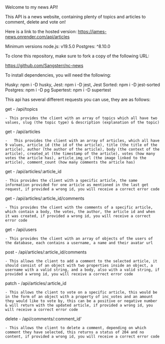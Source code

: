 Welcome to my news API!

This API is a news website, containing plenty of topics and articles to comment, delete and vote on! 

Here is a link to the hosted version: https://james-news.onrender.com/api/articles

Minimum versions
node.js:  v19.5.0
Postgres: ^8.10.0

To clone this repository, make sure to fork a copy of the following URL:

https://github.com/Sangsterr/nc-news


To install dependencies, you will need the following:

Husky: npm i -D husky,
Jest: npm i -D jest,
Jest Sorted: npm i -D jest-sorted
Postgres: npm i -D pg
Supertest: npm i -D supertest


This api has several different requests you can use, they are as follows:

get - /api/topics

    - This provides the client with an array of topics which all have two values, slug (the topic type) & description (explanation of the topic)

get - /api/articles

    -   This provides the client with an array of articles, which all have 9 values, article_id (the id of the article), title (the title of the article), author (the author of the article), body (the context of the article), created_at (the timestamp of the article), votes (how many votes the article has), article_img_url (the image linked to the article), comment_count (how many comments the article has)

get - /api/articles/:article_id

    - This provides the client with a specific article, the same information provided for one article as mentioned in the last get request, if provided a wrong id, you will receive a correct error code

get - /api/articles/:article_id/comments

    - This provides the client with the comments of a specific article, which contain a body, the votes, the author, the article id and when it was created, if provided a wrong id, you will receive a correct error code

get - /api/users

    - This provides the client with an array of objects of the users of the database, each contains a username, a name and their avatar url

post - /api/articles/:article_id/comments

    - This allows the client to add a comment to the selected article, it should consist of an object with two properties inside an object, a username with a valid string, and a body, also with a valid string, if provided a wrong id, you will receive a correct error code

patch - /api/articles/:article_id

    - This allows the client to vote on a specific article, this would be in the form of an object with a property of inc_votes and an amount they would like to vote by, this can be a positive or negative number & will return with the updated article, if provided a wrong id, you will receive a correct error code

delete - /api/comments/:comment_id'

    - This allows the client to delete a comment, depending on which comment they have selected, this returns a status of 204 and no content, if provided a wrong id, you will receive a correct error code